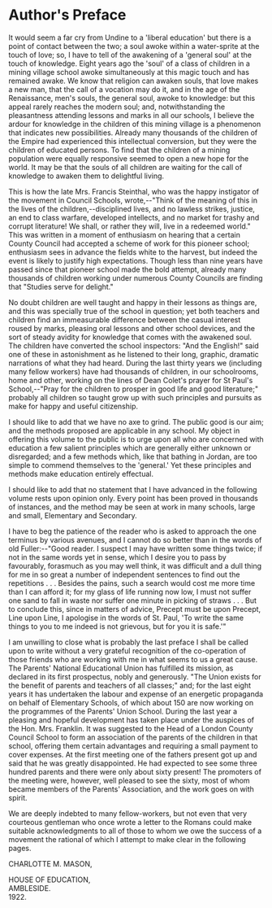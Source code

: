 # Author's Preface

It would seem a far cry from Undine to a 'liberal education' but there is a point of contact between the two; a soul awoke within a water-sprite at the touch of love; so, I have to tell of the awakening of a 'general soul' at the touch of knowledge. Eight years ago the 'soul' of a class of children in a mining village school awoke simultaneously at this magic touch and has remained awake. We know that religion can awaken souls, that love makes a new man, that the call of a vocation may do it, and in the age of the Renaissance, men's souls, the general soul, awoke to knowledge: but this appeal rarely reaches the modern soul; and, notwithstanding the pleasantness attending lessons and marks in all our schools, I believe the ardour for knowledge in the children of this mining village is a phenomenon that indicates new possibilities. Already many thousands of the children of the Empire had experienced this intellectual conversion, but they were the children of educated persons. To find that the children of a mining population were equally responsive seemed to open a new hope for the world. It may be that the souls of all children are waiting for the call of knowledge to awaken them to delightful living.

This is how the late Mrs. Francis Steinthal, who was the happy instigator of the movement in Council Schools, wrote,--"Think of the meaning of this in the lives of the children,--disciplined lives, and no lawless strikes, justice, an end to class warfare, developed intellects, and no market for trashy and corrupt literature! We shall, or rather they will, live in a redeemed world." This was written in a moment of enthusiasm on hearing that a certain County Council had accepted a scheme of work for this pioneer school; enthusiasm sees in advance the fields white to the harvest, but indeed the event is likely to justify high expectations. Though less than nine years have passed since that pioneer school made the bold attempt, already many thousands of children working under numerous County Councils are finding that "Studies serve for delight."

No doubt children are well taught and happy in their lessons as things are, and this was specially true of the school in question; yet both teachers and children find an immeasurable difference between the casual interest roused by marks, pleasing oral lessons and other school devices, and the sort of steady avidity for knowledge that comes with the awakened soul. The children have converted the school inspectors: "And the English!" said one of these in astonishment as he listened to their long, graphic, dramatic narrations of what they had heard. During the last thirty years we (including many fellow workers) have had thousands of children, in our schoolrooms, home and other, working on the lines of Dean Colet's prayer for St Paul's School,--"Pray for the children to prosper in good life and good literature;" probably all children so taught grow up with such principles and pursuits as make for happy and useful citizenship.

I should like to add that we have no axe to grind. The public good is our aim; and the methods proposed are applicable in any school. My object in offering this volume to the public is to urge upon all who are concerned with education a few salient principles which are generally either unknown or disregarded; and a few methods which, like that bathing in Jordan, are too simple to commend themselves to the 'general.' Yet these principles and methods make education entirely effectual.

I should like to add that no statement that I have advanced in the following volume rests upon opinion only. Every point has been proved in thousands of instances, and the method may be seen at work in many schools, large and small, Elementary and Secondary.

I have to beg the patience of the reader who is asked to approach the one terminus by various avenues, and I cannot do so better than in the words of old Fuller:--"Good reader. I suspect I may have written some things twice; if not in the same words yet in sense, which I desire you to pass by favourably, forasmuch as you may well think, it was difficult and a dull thing for me in so great a number of independent sentences to find out the repetitions . . . Besides the pains, such a search would cost me more time than I can afford it; for my glass of life running now low, I must not suffer one sand to fall in waste nor suffer one minute in picking of straws . . . But to conclude this, since in matters of advice, Precept must be upon Precept, Line upon Line, I apologise in the words of St. Paul, 'To write the same things to you to me indeed is not grievous, but for you it is safe.'"

I am unwilling to close what is probably the last preface I shall be called upon to write without a very grateful recognition of the co-operation of those friends who are working with me in what seems to us a great cause. The Parents' National Educational Union has fulfilled its mission, as declared in its first prospectus, nobly and generously. "The Union exists for the benefit of parents and teachers of all classes;" and; for the last eight years it has undertaken the labour and expense of an energetic propaganda on behalf of Elementary Schools, of which about 150 are now working on the programmes of the Parents' Union School. During the last year a pleasing and hopeful development has taken place under the auspices of the Hon. Mrs. Franklin. It was suggested to the Head of a London County Council School to form an association of the parents of the children in that school, offering them certain advantages and requiring a small payment to cover expenses. At the first meeting one of the fathers present got up and said that he was greatly disappointed. He had expected to see some three hundred parents and there were only about sixty present! The promoters of the meeting were, however, well pleased to see the sixty, most of whom became members of the Parents' Association, and the work goes on with spirit.

We are deeply indebted to many fellow-workers, but not even that very courteous gentleman who once wrote a letter to the Romans could make suitable acknowledgments to all of those to whom we owe the success of a movement the rational of which I attempt to make clear in the following pages.

CHARLOTTE M. MASON,

HOUSE OF EDUCATION,\
 AMBLESIDE.\
 1922.
